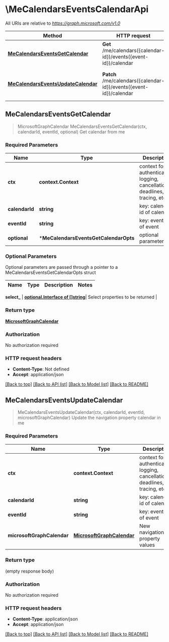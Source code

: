 # \MeCalendarsEventsCalendarApi

All URIs are relative to *https://graph.microsoft.com/v1.0*

Method | HTTP request | Description
------------- | ------------- | -------------
[**MeCalendarsEventsGetCalendar**](MeCalendarsEventsCalendarApi.md#MeCalendarsEventsGetCalendar) | **Get** /me/calendars({calendar-id})/events({event-id})/calendar | Get calendar from me
[**MeCalendarsEventsUpdateCalendar**](MeCalendarsEventsCalendarApi.md#MeCalendarsEventsUpdateCalendar) | **Patch** /me/calendars({calendar-id})/events({event-id})/calendar | Update the navigation property calendar in me



## MeCalendarsEventsGetCalendar

> MicrosoftGraphCalendar MeCalendarsEventsGetCalendar(ctx, calendarId, eventId, optional)
Get calendar from me

### Required Parameters


Name | Type | Description  | Notes
------------- | ------------- | ------------- | -------------
**ctx** | **context.Context** | context for authentication, logging, cancellation, deadlines, tracing, etc.
**calendarId** | **string**| key: calendar-id of calendar | 
**eventId** | **string**| key: event-id of event | 
 **optional** | ***MeCalendarsEventsGetCalendarOpts** | optional parameters | nil if no parameters

### Optional Parameters

Optional parameters are passed through a pointer to a MeCalendarsEventsGetCalendarOpts struct


Name | Type | Description  | Notes
------------- | ------------- | ------------- | -------------


 **select_** | [**optional.Interface of []string**](string.md)| Select properties to be returned | 

### Return type

[**MicrosoftGraphCalendar**](microsoft.graph.calendar.md)

### Authorization

No authorization required

### HTTP request headers

- **Content-Type**: Not defined
- **Accept**: application/json

[[Back to top]](#) [[Back to API list]](../README.md#documentation-for-api-endpoints)
[[Back to Model list]](../README.md#documentation-for-models)
[[Back to README]](../README.md)


## MeCalendarsEventsUpdateCalendar

> MeCalendarsEventsUpdateCalendar(ctx, calendarId, eventId, microsoftGraphCalendar)
Update the navigation property calendar in me

### Required Parameters


Name | Type | Description  | Notes
------------- | ------------- | ------------- | -------------
**ctx** | **context.Context** | context for authentication, logging, cancellation, deadlines, tracing, etc.
**calendarId** | **string**| key: calendar-id of calendar | 
**eventId** | **string**| key: event-id of event | 
**microsoftGraphCalendar** | [**MicrosoftGraphCalendar**](MicrosoftGraphCalendar.md)| New navigation property values | 

### Return type

 (empty response body)

### Authorization

No authorization required

### HTTP request headers

- **Content-Type**: application/json
- **Accept**: application/json

[[Back to top]](#) [[Back to API list]](../README.md#documentation-for-api-endpoints)
[[Back to Model list]](../README.md#documentation-for-models)
[[Back to README]](../README.md)

